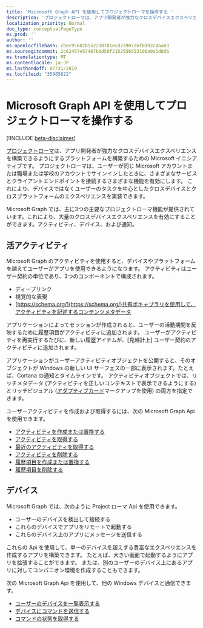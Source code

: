 ```yaml
---
title: 'Microsoft Graph API を使用してプロジェクトローマを操作する '
description: 'プロジェクトローマは、アプリ開発者が強力なクロスデバイスエクスペリエンスを構築できるようにするプラットフォームを構築するための Microsoft イニシアティブです。 プロジェクトローマは、ユーザーが同じ Microsoft アカウントまたは職場または学校のアカウントでサインインしたときに、さまざまなサービスとクライアントエンドポイントを接続するさまざまな機能を有効にします。 これにより、デバイスではなくユーザーのタスクを中心としたクロスデバイスとクロスプラットフォームのエクスペリエンスを実装できます。 '
localization_priority: Normal
doc_type: conceptualPageType
ms.prod: ''
author: ''
ms.openlocfilehash: cbec95682b552210781ecd7390726f8d92c4aa03
ms.sourcegitcommit: 2c62457e57467b8d50f21b255b553106a9a5d8d6
ms.translationtype: MT
ms.contentlocale: ja-JP
ms.lasthandoff: 07/31/2019
ms.locfileid: "35965622"
---
```

# <a name="use-the-microsoft-graph-api-to-work-with-project-rome"></a>Microsoft Graph API を使用してプロジェクトローマを操作する 

[!INCLUDE [beta-disclaimer](../../includes/beta-disclaimer.md)]

[プロジェクトローマ](https://developer.microsoft.com/en-us/windows/project-rome)は、アプリ開発者が強力なクロスデバイスエクスペリエンスを構築できるようにするプラットフォームを構築するための Microsoft イニシアティブです。 プロジェクトローマは、ユーザーが同じ Microsoft アカウントまたは職場または学校のアカウントでサインインしたときに、さまざまなサービスとクライアントエンドポイントを接続するさまざまな機能を有効にします。 これにより、デバイスではなくユーザーのタスクを中心としたクロスデバイスとクロスプラットフォームのエクスペリエンスを実装できます。 

Microsoft Graph では、主に3つの主要なプロジェクトローマ機能が提供されています。これにより、大量のクロスデバイスエクスペリエンスを有効にすることができます。アクティビティ、デバイス、および通知。 

## <a name="activities"></a>活アクティビティ

Microsoft Graph のアクティビティを使用すると、デバイスやプラットフォームを越えてユーザーがアプリを使用できるようになります。 アクティビティはユーザー契約の単位であり、3つのコンポーネントで構成されます。

- ディープリンク
- 視覚的な表現
- [https://schema.org/](https://schema.org/)共有ボキャブラリを使用して、アクティビティを記述するコンテンツメタデータ

アプリケーションによってセッションが作成されると、ユーザーの活動期間を反映するために履歴項目がアクティビティに追加されます。 ユーザーがアクティビティを再実行するたびに、新しい履歴アイテムが、[見越計上] ユーザー契約のアクティビティに追加されます。

アプリケーションがユーザーアクティビティオブジェクトを公開すると、そのオブジェクトが Windows の新しい UI サーフェスの一部に表示されます。たとえば、Cortana の通知とタイムラインです。 アクティビティオブジェクトでは、リッチメタデータ (アクティビティを正しいコンテキストで表示できるようにする) とリッチビジュアル ([アダプティブカード](https://adaptivecards.io/)マークアップを使用) の両方を指定できます。

ユーザーアクティビティを作成および取得するには、次の Microsoft Graph Api を使用できます。

- [アクティビティを作成または置換する](../api/projectrome-put-activity.md)
- [アクティビティを取得する](../api/projectrome-get-activities.md)
- [最近のアクティビティを取得する](../api/projectrome-get-recent-activities.md)
- [アクティビティを削除する](../api/projectrome-delete-activity.md)
- [履歴項目を作成または置換する](../api/projectrome-put-historyitem.md)
- [履歴項目を削除する](../api/projectrome-delete-historyitem.md)

## <a name="devices"></a>デバイス

Microsoft Graph では、次のように Project ローマ Api を使用できます。

- ユーザーのデバイスを検出して接続する
- これらのデバイスでアプリをリモートで起動する
- これらのデバイス上のアプリにメッセージを送信する

これらの Api を使用して、単一のデバイスを超えする豊富なエクスペリエンスを作成するアプリを構築できます。 たとえば、大きい画面で起動するようにアプリを拡張することができます。 または、別のユーザーのデバイス上にあるアプリに対してコンパニオン環境を作成することもできます。

次の Microsoft Graph Api を使用して、他の Windows デバイスと通信できます。

- [ユーザーのデバイスを一覧表示する](../api/user-list-devices.md)
- [デバイスにコマンドを送信する](../api/send-device-command.md)
- [コマンドの状態を取得する](../api/get-device-command-status.md)


